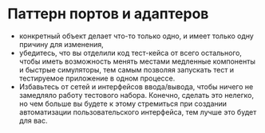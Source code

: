 # Паттерн портов и адаптеров

* конкретный объект делает что-то только одно, и имеет только одну причину для изменения,
* убедитесь, что вы отделили код тест-кейса от всего остального, чтобы иметь возможность менять местами медленные компоненты и быстрые симуляторы, тем самым позволяя запускать тест и тестируемое приложение в одном процессе.
* Избавьтесь от сетей и интерфейсов ввода/вывода, чтобы ничего не замедляло работу тестового набора. Конечно, сделать это нелегко, но чем больше вы будете к этому стремиться при создании автоматизации пользовательского интерфейса, тем лучше это будет для вас.
